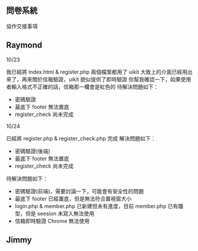 問卷系統
---
協作交接事項

Raymond
---
10/23

我已經將 index.html & register.php 兩個檔案都用了 uikit
大致上的介面已經用出來了，再來關於信箱驗證，uikit 貌似提供了即時驗證
你幫我確認一下，如果使用者輸入格式不正確的話，信箱那一欄會是紅色的
待解決問題如下：
- 密碼驗證
- 最底下 footer 無法置底
- register_check 尚未完成


10/24

已經將 register.php & register_check.php 完成
解決問題如下：
- 密碼驗證(後端)
- 最底下 footer 無法置底
- register_check 尚未完成

待解決問題如下：
- 密碼驗證(前端)，需要討論一下，可能會有安全性的問題
- 最底下 footer 已經置底，但是無法符合置視窗大小
- login.php & member.php 已新建但未有進度，目前 member.php 已有雛型，但是 seesion 未寫入無法使用
- 信箱即時驗證 Chrome 無法使用

Jimmy
---

